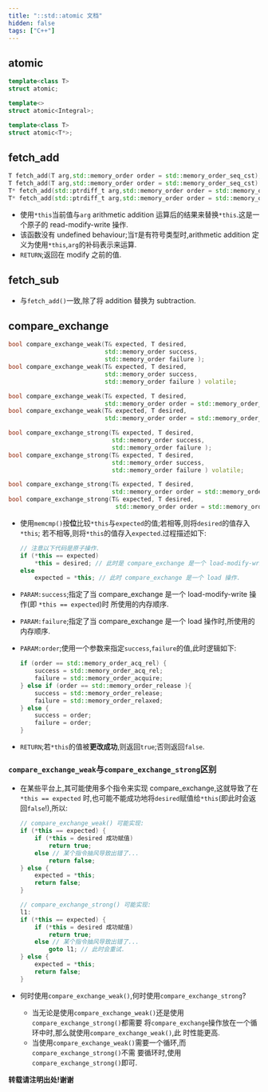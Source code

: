```yaml
---
title: "::std::atomic 文档"
hidden: false
tags: ["C++"]
---
```


## atomic

```c++
template<class T>
struct atomic;

template<>
struct atomic<Integral>;

template<class T>
struct atomic<T*>;
```

## fetch_add

```c++
T fetch_add(T arg,std::memory_order order = std::memory_order_seq_cst);
T fetch_add(T arg,std::memory_order order = std::memory_order_seq_cst) volatile;
T* fetch_add(std::ptrdiff_t arg,std::memory_order order = std::memory_order_seq_cst);
T* fetch_add(std::ptrdiff_t arg,std::memory_order order = std::memory_order_seq_cst) volatile;
```

*   使用`*this`当前值与`arg` arithmetic addition 运算后的结果来替换`*this`.这是一个原子的 read-modify-write 操作.
*   该函数没有 undefined behaviour;当`T`是有符号类型时,arithmetic addition 定义为使用`*this`,`arg`的补码表示来运算.
*   `RETURN`;返回在 modify 之前的值.

## fetch_sub

*   与`fetch_add()`一致,除了将 addition 替换为 subtraction.

## compare_exchange

```c++
bool compare_exchange_weak(T& expected, T desired,
                           std::memory_order success,
                           std::memory_order failure );
bool compare_exchange_weak(T& expected, T desired,
                           std::memory_order success,
                           std::memory_order failure ) volatile;

bool compare_exchange_weak(T& expected, T desired,
                           std::memory_order order = std::memory_order_seq_cst );
bool compare_exchange_weak(T& expected, T desired,
                           std::memory_order order = std::memory_order_seq_cst ) volatile;

bool compare_exchange_strong(T& expected, T desired,
                             std::memory_order success,
                             std::memory_order failure );
bool compare_exchange_strong(T& expected, T desired,
                             std::memory_order success,
                             std::memory_order failure ) volatile;

bool compare_exchange_strong(T& expected, T desired,
                             std::memory_order order = std::memory_order_seq_cst );
bool compare_exchange_strong(T& expected, T desired,
                              std::memory_order order = std::memory_order_seq_cst ) volatile;
```

*   使用`memcmp()`按**位**比较`*this`与`expected`的值;若相等,则将`desired`的值存入`*this`;
    若不相等,则将`*this`的值存入`expected`.过程描述如下:

    ```c++
    // 注意以下代码是原子操作.
    if (*this == expected)
        *this = desired; // 此时是 compare_exchange 是一个 load-modify-write 操作.
    else
        expected = *this; // 此时 compare_exchange 是一个 load 操作.
    ```

*   `PARAM:success`;指定了当 compare_exchange 是一个 load-modify-write 操作(即 `*this == expected`)时
    所使用的内存顺序.
*   `PARAM:failure`;指定了当 compare_exchange 是一个 load 操作时,所使用的内存顺序.
*   `PARAM:order`;使用一个参数来指定`success`,`failure`的值,此时逻辑如下:

    ```c++
    if (order == std::memory_order_acq_rel) {
        success = std::memory_order_acq_rel;
        failure = std::memory_order_acquire;
    } else if (order == std::memory_order_release ){
        success = std::memory_order_release;
        failure = std::memory_order_relaxed;
    } else {
        success = order;
        failure = order;
    }
    ```
*   `RETURN`;若`*this`的值被**更改成功**,则返回`true`;否则返回`false`.


### `compare_exchange_weak`与`compare_exchange_strong`区别

*   在某些平台上,其可能使用多个指令来实现 compare_exchange,这就导致了在`*this == expected`
    时,也可能不能成功地将`desired`赋值给`*this`(即此时会返回`false`!),所以:

    ```c++
    // compare_exchange_weak() 可能实现:
    if (*this == expected) {
        if (*this = desired 成功赋值)
            return true;
        else // 某个指令抽风导致出错了...
            return false;
    } else {
        expected = *this;
        return false;
    }
    ```

    ```c++
    // compare_exchange_strong() 可能实现:
    l1:
    if (*this == expected) {
        if (*this = desired 成功赋值)
            return true;
        else // 某个指令抽风导致出错了...
            goto l1; // 此时会重试.
    } else {
        expected = *this;
        return false;
    }
    ```

*   何时使用`compare_exchange_weak()`,何时使用`compare_exchange_strong`?
    -   当无论是使用`compare_exchange_weak()`还是使用`compare_exchange_strong()`都需要
        将`compare_exchange`操作放在一个循环中时,那么就使用`compare_exchange_weak()`,此
        时性能更高.
    -   当使用`compare_exchange_weak()`需要一个循环,而`compare_exchange_strong()`不需
        要循环时,使用`compare_exchange_strong()`即可.





**转载请注明出处!谢谢**
